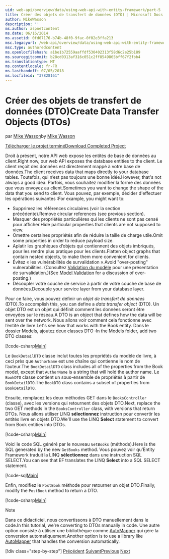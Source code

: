 ```yaml
---
uid: web-api/overview/data/using-web-api-with-entity-framework/part-5
title: Créer des objets de transfert de données (DTO) | Microsoft Docs
author: MikeWasson
description: ''
ms.author: aspnetcontent
ms.date: 06/16/2014
ms.assetid: 0fd07176-b74b-48f0-9fac-0f02e3ffa213
msc.legacyurl: /web-api/overview/data/using-web-api-with-entity-framework/part-5
msc.type: authoredcontent
ms.openlocfilehash: a1be1b72559aaffdf530402313f58d6c2e25b189
ms.sourcegitcommit: b28cd0313af316c051c2ff8549865bff67f2fbb4
ms.translationtype: MT
ms.contentlocale: fr-FR
ms.lasthandoff: 07/05/2018
ms.locfileid: "37828161"
---
```

<a name="create-data-transfer-objects-dtos"></a><span data-ttu-id="d14d1-102">Créer des objets de transfert de données (DTO)</span><span class="sxs-lookup"><span data-stu-id="d14d1-102">Create Data Transfer Objects (DTOs)</span></span>
====================
<span data-ttu-id="d14d1-103">par [Mike Wasson](https://github.com/MikeWasson)</span><span class="sxs-lookup"><span data-stu-id="d14d1-103">by [Mike Wasson](https://github.com/MikeWasson)</span></span>

[<span data-ttu-id="d14d1-104">Télécharger le projet terminé</span><span class="sxs-lookup"><span data-stu-id="d14d1-104">Download Completed Project</span></span>](https://github.com/MikeWasson/BookService)

<span data-ttu-id="d14d1-105">Droit à présent, notre API web expose les entités de base de données au client.</span><span class="sxs-lookup"><span data-stu-id="d14d1-105">Right now, our web API exposes the database entities to the client.</span></span> <span data-ttu-id="d14d1-106">Le client reçoit des données est directement mappé à votre base de données.</span><span class="sxs-lookup"><span data-stu-id="d14d1-106">The client receives data that maps directly to your database tables.</span></span> <span data-ttu-id="d14d1-107">Toutefois, qui n’est pas toujours une bonne idée.</span><span class="sxs-lookup"><span data-stu-id="d14d1-107">However, that's not always a good idea.</span></span> <span data-ttu-id="d14d1-108">Parfois, vous souhaitez modifier la forme des données que vous envoyez au client.</span><span class="sxs-lookup"><span data-stu-id="d14d1-108">Sometimes you want to change the shape of the data that you send to client.</span></span> <span data-ttu-id="d14d1-109">Vous pouvez, par exemple, décider d'effectuer les opérations suivantes :</span><span class="sxs-lookup"><span data-stu-id="d14d1-109">For example, you might want to:</span></span>

- <span data-ttu-id="d14d1-110">Supprimez les références circulaires (voir la section précédente).</span><span class="sxs-lookup"><span data-stu-id="d14d1-110">Remove circular references (see previous section).</span></span>
- <span data-ttu-id="d14d1-111">Masquer des propriétés particulières qui les clients ne sont pas censé pour afficher.</span><span class="sxs-lookup"><span data-stu-id="d14d1-111">Hide particular properties that clients are not supposed to view.</span></span>
- <span data-ttu-id="d14d1-112">Omettre certaines propriétés afin de réduire la taille de charge utile.</span><span class="sxs-lookup"><span data-stu-id="d14d1-112">Omit some properties in order to reduce payload size.</span></span>
- <span data-ttu-id="d14d1-113">Aplatir les graphiques d’objets qui contiennent des objets imbriqués, pour les rendre plus pratique pour les clients.</span><span class="sxs-lookup"><span data-stu-id="d14d1-113">Flatten object graphs that contain nested objects, to make them more convenient for clients.</span></span>
- <span data-ttu-id="d14d1-114">Évitez « les vulnérabilités de survalidation ».</span><span class="sxs-lookup"><span data-stu-id="d14d1-114">Avoid "over-posting" vulnerabilities.</span></span> <span data-ttu-id="d14d1-115">(Consultez [Validation du modèle](../../formats-and-model-binding/model-validation-in-aspnet-web-api.md) pour une présentation de survalidation.)</span><span class="sxs-lookup"><span data-stu-id="d14d1-115">(See [Model Validation](../../formats-and-model-binding/model-validation-in-aspnet-web-api.md) for a discussion of over-posting.)</span></span>
- <span data-ttu-id="d14d1-116">Découpler votre couche de service à partir de votre couche de base de données.</span><span class="sxs-lookup"><span data-stu-id="d14d1-116">Decouple your service layer from your database layer.</span></span>

<span data-ttu-id="d14d1-117">Pour ce faire, vous pouvez définir un *objet de transfert de données* (DTO).</span><span class="sxs-lookup"><span data-stu-id="d14d1-117">To accomplish this, you can define a *data transfer object* (DTO).</span></span> <span data-ttu-id="d14d1-118">Un objet DTO est un objet qui définit comment les données seront être envoyées sur le réseau.</span><span class="sxs-lookup"><span data-stu-id="d14d1-118">A DTO is an object that defines how the data will be sent over the network.</span></span> <span data-ttu-id="d14d1-119">Nous allons voir comment cela fonctionne avec l’entité de livre.</span><span class="sxs-lookup"><span data-stu-id="d14d1-119">Let's see how that works with the Book entity.</span></span> <span data-ttu-id="d14d1-120">Dans le dossier Models, ajoutez deux classes DTO :</span><span class="sxs-lookup"><span data-stu-id="d14d1-120">In the Models folder, add two DTO classes:</span></span>

[!code-csharp[Main](part-5/samples/sample1.cs)]

<span data-ttu-id="d14d1-121">Le `BookDetailDTO` classe inclut toutes les propriétés du modèle de livre, à ceci près que `AuthorName` est une chaîne qui contienne le nom de l’auteur.</span><span class="sxs-lookup"><span data-stu-id="d14d1-121">The `BookDetailDTO` class includes all of the properties from the Book model, except that `AuthorName` is a string that will hold the author name.</span></span> <span data-ttu-id="d14d1-122">Le `BookDTO` classe contient un sous-ensemble de propriétés à partir de `BookDetailDTO`.</span><span class="sxs-lookup"><span data-stu-id="d14d1-122">The `BookDTO` class contains a subset of properties from `BookDetailDTO`.</span></span>

<span data-ttu-id="d14d1-123">Ensuite, remplacez les deux méthodes GET dans le `BooksController` (classe), avec les versions qui retournent des objets DTO.</span><span class="sxs-lookup"><span data-stu-id="d14d1-123">Next, replace the two GET methods in the `BooksController` class, with versions that return DTOs.</span></span> <span data-ttu-id="d14d1-124">Nous allons utiliser LINQ **sélectionnez** instruction pour convertir les entités livre en objets DTO.</span><span class="sxs-lookup"><span data-stu-id="d14d1-124">We'll use the LINQ **Select** statement to convert from Book entities into DTOs.</span></span>

[!code-csharp[Main](part-5/samples/sample2.cs)]

<span data-ttu-id="d14d1-125">Voici le code SQL généré par le nouveau `GetBooks` (méthode).</span><span class="sxs-lookup"><span data-stu-id="d14d1-125">Here is the SQL generated by the new `GetBooks` method.</span></span> <span data-ttu-id="d14d1-126">Vous pouvez voir qu’Entity Framework traduit la LINQ **sélectionnez** dans une instruction SQL SELECT.</span><span class="sxs-lookup"><span data-stu-id="d14d1-126">You can see that EF translates the LINQ **Select** into a SQL SELECT statement.</span></span>

[!code-sql[Main](part-5/samples/sample3.sql)]

<span data-ttu-id="d14d1-127">Enfin, modifiez le `PostBook` méthode pour retourner un objet DTO.</span><span class="sxs-lookup"><span data-stu-id="d14d1-127">Finally, modify the `PostBook` method to return a DTO.</span></span>

[!code-csharp[Main](part-5/samples/sample4.cs)]

> [!NOTE]
> <span data-ttu-id="d14d1-128">Dans ce didacticiel, nous convertissons à DTO manuellement dans le code.</span><span class="sxs-lookup"><span data-stu-id="d14d1-128">In this tutorial, we're converting to DTOs manually in code.</span></span> <span data-ttu-id="d14d1-129">Une autre option consiste à utiliser une bibliothèque comme [AutoMapper](http://automapper.org/) qui gère la conversion automatiquement.</span><span class="sxs-lookup"><span data-stu-id="d14d1-129">Another option is to use a library like [AutoMapper](http://automapper.org/) that handles the conversion automatically.</span></span>
> 
> [!div class="step-by-step"]
> <span data-ttu-id="d14d1-130">[Précédent](part-4.md)
> [Suivant](part-6.md)</span><span class="sxs-lookup"><span data-stu-id="d14d1-130">[Previous](part-4.md)
[Next](part-6.md)</span></span>
